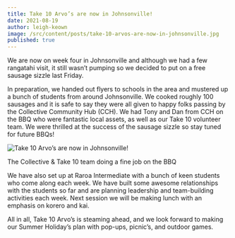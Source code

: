 ```yaml
---
title: Take 10 Arvo’s are now in Johnsonville!
date: 2021-08-19
author: leigh-keown
image: /src/content/posts/take-10-arvos-are-now-in-johnsonville.jpg
published: true
---
```

We are now on week four in Johnsonville and although we had a few rangatahi visit, it still wasn’t pumping so we decided to put on a free sausage sizzle last Friday.

In preparation, we handed out flyers to schools in the area and mustered up a bunch of students from around Johnsonville. We cooked roughly 100 sausages and it is safe to say they were all given to happy folks passing by the Collective Community Hub (CCH). We had Tony and Dan from CCH on the BBQ who were fantastic local assets, as well as our Take 10 volunteer team. We were thrilled at the success of the sausage sizzle so stay tuned for future BBQs!

![Take 10 Arvo’s are now in Johnsonville!](/img/news/take-10-arvos-are-now-in-johnsonville.jpg)

<p class="text-center">The Collective & Take 10 team doing a fine job on the BBQ</p>

We have also set up at Raroa Intermediate with a bunch of keen students who come along each week. We have built some awesome relationships with the students so far and are planning leadership and team-building activities each week. Next session we will be making lunch with an emphasis on korero and kai.

All in all, Take 10 Arvo’s is steaming ahead, and we look forward to making our Summer Holiday’s plan with pop-ups, picnic’s, and outdoor games.